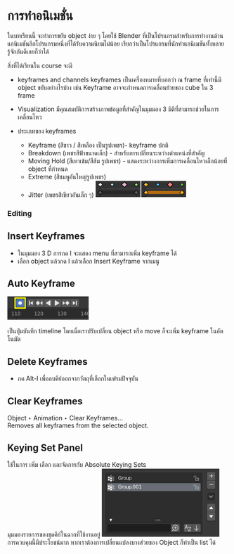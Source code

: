 # การทำอนิเมชั่น

  ในบทเรียนนี้ จะทำการขยับ object ง่าย ๆ โดยใช้ Blender ที่เป็นโปรแกรมสำหรับการทำงานด้านแอนิเมชันอีกโปรแกรมหนึ่งที่ได้รับความนิยมไม่น้อย เรียกว่าเป็นโปรแกรมที่นักทำแอนิเมชันทั้งหลายรู้จักกันดีเลยก็ว่าได้

สิ่งที่ได้เรียนใน course จะมี

* keyframes and channels
  keyframes เป็นเครื่องหมายที่บอกว่า ณ frame ที่เท่านี้มี object ขยับอย่างไรบ้าง
  เช่น Keyframe อาจจะกำหนดการเคลื่อนย้ายของ cube ใน 3 frame
  
* Visualization มีคุณสมบัติการสร้างภาพข้อมูลที่สำคัญในมุมมอง 3 มิติที่สามารถช่วยในการเคลื่อนไหว

* ประเภทของ keyframes 
  * Keyframe (สีขาว / สีเหลือง เป็นรูปเพชร)- keyframe ปกติ
  * Breakdown (เพชรสีฟ้าขนาดเล็ก) - สำหรับการเปลี่ยนระหว่างตำแหน่งที่สำคัญ
  * Moving Hold (สีเทาเข้ม/สีส้ม รูปเพชร) - แสดงระหว่างการเพิ่มการเคลื่อนไหวเล็กน้อยที่ object ที่กำหนด
  * Extreme (สีชมพูอันใหญ่รูปเพชร)
  * Jitter (เพชรสีเขียวอันเล็ก ๆ)
![Image](images/01.png)
  
 ### Editing
 ## Insert Keyframes
  * ในมุมมอง 3 D การกด I จะแสดง menu ที่สามารถเพิ่ม keyframe ได้
  * เลือก object แล้วกด I แล้วเลือก Insert Keyframe จากเมนู
## Auto Keyframe
![Image](images/02.png)

  เป็นปุ่มบันทึก timeline โดยเมื่อเราปรับเปลี่ยน object หรือ move ก็จะเพิ่ม keyframe ในอัตโนมัต
## Delete Keyframes
  * กด Alt-I เพื่อลบคีย์ออกจากวัตถุที่เลือกในเฟรมปัจจุบัน
## Clear Keyframes
  Object ‣ Animation ‣ Clear Keyframes…\
  Removes all keyframes from the selected object.
## Keying Set Panel
  ใช้ในการ เพิ่ม เลือก และจัดการกับ Absolute Keying Sets\
  มุมมองรายการของชุดคีย์ในฉากที่ใช้งานอยู่
![Image](images/03.png)
  การควบคุมนี้มีประโยชน์มาก หากเราต้องการเปลี่ยนแปลงบางส่วยของ Object ก็ทำเป็น list ได้
  
